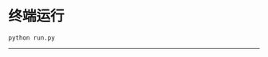 # 终端运行

```shell
python run.py
```
***********************************************************************************************************************************************************************************************************************************************************************************************************************************************************************************************************************************************************************************************************************************************************************************************